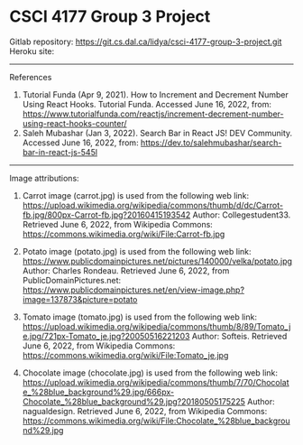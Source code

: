 # CSCI 4177 Group 3 Project
Gitlab repository: https://git.cs.dal.ca/lidya/csci-4177-group-3-project.git
Heroku site:

----------
References
1. Tutorial Funda (Apr 9, 2021). How to Increment and Decrement Number Using React Hooks. Tutorial Funda. Accessed June 16, 2022, from: https://www.tutorialfunda.com/reactjs/increment-decrement-number-using-react-hooks-counter/
2. Saleh Mubashar (Jan 3, 2022). Search Bar in React JS! DEV Community. Accessed June 16, 2022, from: https://dev.to/salehmubashar/search-bar-in-react-js-545l

----------
Image attributions:
1. Carrot image (carrot.jpg) is used from the following web link: https://upload.wikimedia.org/wikipedia/commons/thumb/d/dc/Carrot-fb.jpg/800px-Carrot-fb.jpg?20160415193542
Author: Collegestudent33. Retrieved June 6, 2022, from Wikipedia Commons: https://commons.wikimedia.org/wiki/File:Carrot-fb.jpg

2. Potato image (potato.jpg) is used from the following web link: https://www.publicdomainpictures.net/pictures/140000/velka/potato.jpg
Author: Charles Rondeau. Retrieved June 6, 2022, from PublicDomainPictures.net: https://www.publicdomainpictures.net/en/view-image.php?image=137873&picture=potato

3. Tomato image (tomato.jpg) is used from the following web link: https://upload.wikimedia.org/wikipedia/commons/thumb/8/89/Tomato_je.jpg/721px-Tomato_je.jpg?20050516221203
Author: Softeis. Retrieved June 6, 2022, from Wikipedia Commons: https://commons.wikimedia.org/wiki/File:Tomato_je.jpg

4. Chocolate image (chocolate.jpg) is used from the following web link: https://upload.wikimedia.org/wikipedia/commons/thumb/7/70/Chocolate_%28blue_background%29.jpg/666px-Chocolate_%28blue_background%29.jpg?20180505175225
Author: nagualdesign. Retrieved June 6, 2022, from Wikipedia Commons: https://commons.wikimedia.org/wiki/File:Chocolate_%28blue_background%29.jpg

